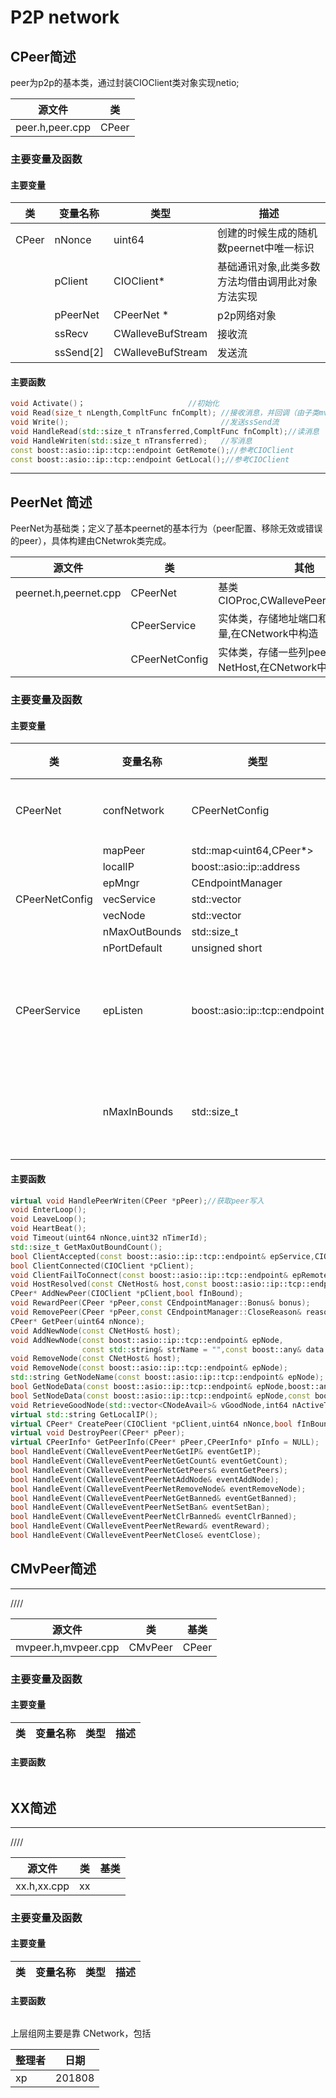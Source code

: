 # P2P network

## CPeer简述
  peer为p2p的基本类，通过封装CIOClient类对象实现netio;

|源文件  	     |      类            |
| -------------------|------------------- |
|peer.h,peer.cpp     |	    CPeer         |

### 主要变量及函数
#### 主要变量

|类	|变量名称	|类型		|描述                               |
|-------|---------------|---------------|----------------------------------|
|CPeer 	| nNonce	|uint64 	|创建的时候生成的随机数peernet中唯一标识|
|	|pClient	|CIOClient*	|基础通讯对象,此类多数方法均借由调用此对象方法实现|
|	|pPeerNet	|CPeerNet *	|p2p网络对象                        |
|       |ssRecv|CWalleveBufStream|接收流|
|       |ssSend[2]|CWalleveBufStream|发送流|
#### 主要函数
```cpp
void Activate()； 		               //初始化                          
void Read(size_t nLength,CompltFunc fnComplt); //接收消息，并回调（由子类mvpeer调用）
void Write();                                  //发送ssSend流
void HandleRead(std::size_t nTransferred,CompltFunc fnComplt);//读消息
void HandleWriten(std::size_t nTransferred);   //写消息
const boost::asio::ip::tcp::endpoint GetRemote();//参考CIOClient
const boost::asio::ip::tcp::endpoint GetLocal();//参考CIOClient
```
---
## PeerNet 简述
PeerNet为基础类；定义了基本peernet的基本行为（peer配置、移除无效或错误的peer），具体构建由CNetwrok类完成。

|源文件  	            |      类            |       其他|
| ---------------------|-------------------|----------|
|peernet.h,peernet.cpp |CPeerNet             |  基类CIOProc,CWallevePeerEventListener|
||CPeerService|实体类，存储地址端口和最大连接数量,在CNetwork中构造|
||CPeerNetConfig|实体类，存储一些列peerService和NetHost,在CNetwork中构造|

### 主要变量及函数
#### 主要变量
|类	|变量名称	|类型		|描述                          |
|-------|---------------|----------|----------------|
|CPeerNet|confNetwork|CPeerNetConfig|配置信息|
||mapPeer|std::map<uint64,CPeer*>||
||localIP|boost::asio::ip::address||
||epMngr|CEndpointManager||
|CPeerNetConfig|vecService|std::vector<CPeerService>||
||vecNode|std::vector<CNetHost>||
||nMaxOutBounds|std::size_t||
||nPortDefault|unsigned short||
|CPeerService|epListen|boost::asio::ip::tcp::endpoint|本地地址和端口|
||nMaxInBounds|std::size_t|最大绑定数量|

#### 主要函数

```cpp
virtual void HandlePeerWriten(CPeer *pPeer);//获取peer写入
void EnterLoop();
void LeaveLoop();
void HeartBeat();
void Timeout(uint64 nNonce,uint32 nTimerId);
std::size_t GetMaxOutBoundCount();
bool ClientAccepted(const boost::asio::ip::tcp::endpoint& epService,CIOClient *pClient);
bool ClientConnected(CIOClient *pClient);
void ClientFailToConnect(const boost::asio::ip::tcp::endpoint& epRemote);
void HostResolved(const CNetHost& host,const boost::asio::ip::tcp::endpoint& ep);
CPeer* AddNewPeer(CIOClient *pClient,bool fInBound);
void RewardPeer(CPeer *pPeer,const CEndpointManager::Bonus& bonus);
void RemovePeer(CPeer *pPeer,const CEndpointManager::CloseReason& reason);
CPeer* GetPeer(uint64 nNonce);
void AddNewNode(const CNetHost& host);
void AddNewNode(const boost::asio::ip::tcp::endpoint& epNode,
                const std::string& strName = "",const boost::any& data = boost::any());
void RemoveNode(const CNetHost& host);
void RemoveNode(const boost::asio::ip::tcp::endpoint& epNode);
std::string GetNodeName(const boost::asio::ip::tcp::endpoint& epNode);
bool GetNodeData(const boost::asio::ip::tcp::endpoint& epNode,boost::any& data); 
bool SetNodeData(const boost::asio::ip::tcp::endpoint& epNode,const boost::any& data);
void RetrieveGoodNode(std::vector<CNodeAvail>& vGoodNode,int64 nActiveTime,std::size_t nMaxCount);
virtual std::string GetLocalIP();
virtual CPeer* CreatePeer(CIOClient *pClient,uint64 nNonce,bool fInBound);
virtual void DestroyPeer(CPeer* pPeer);
virtual CPeerInfo* GetPeerInfo(CPeer* pPeer,CPeerInfo* pInfo = NULL);
bool HandleEvent(CWalleveEventPeerNetGetIP& eventGetIP); 
bool HandleEvent(CWalleveEventPeerNetGetCount& eventGetCount); 
bool HandleEvent(CWalleveEventPeerNetGetPeers& eventGetPeers); 
bool HandleEvent(CWalleveEventPeerNetAddNode& eventAddNode); 
bool HandleEvent(CWalleveEventPeerNetRemoveNode& eventRemoveNode); 
bool HandleEvent(CWalleveEventPeerNetGetBanned& eventGetBanned); 
bool HandleEvent(CWalleveEventPeerNetSetBan& eventSetBan); 
bool HandleEvent(CWalleveEventPeerNetClrBanned& eventClrBanned);
bool HandleEvent(CWalleveEventPeerNetReward& eventReward);
bool HandleEvent(CWalleveEventPeerNetClose& eventClose);
```

## CMvPeer简述
---
////

|源文件  	            |      类            |       基类|
| ---------------------|-------------------|----------|
|mvpeer.h,mvpeer.cpp   |CMvPeer             |CPeer  |

### 主要变量及函数
#### 主要变量

|类	|变量名称	|类型		|描述|
|-------|---------------|---------------|----------------------------------|

#### 主要函数
```cpp

```


## XX简述
---
////

|源文件  	            |      类            |       基类|
| ---------------------|-------------------|----------|
|xx.h,xx.cpp   |xx             |  |

### 主要变量及函数
#### 主要变量

|类	|变量名称	|类型		|描述                          |
|-------|---------------|----------|----------------|

#### 主要函数
```cpp

```

上层组网主要是靠 CNetwork，包括


|整理者|日期|
|---|--|
|xp|201808|